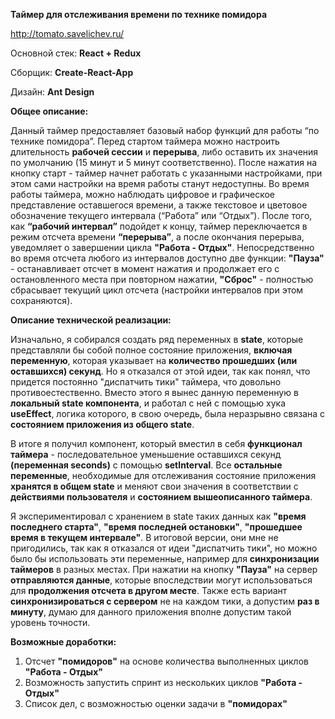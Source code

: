 **Таймер для отслеживания времени по технике помидора**



http://tomato.savelichev.ru/



Основной стек: **React + Redux**

Сборщик: **Create-React-App**

Дизайн: **Ant Design**



**Общее описание:**

Данный таймер предоставляет базовый набор функций для работы “по технике помидора”. Перед стартом таймера можно настроить длительность **рабочей сессии** и **перерыва**, либо оставить их значения по умолчанию (15 минут и 5 минут соответственно). После нажатия на кнопку старт - таймер начнет работать с указанными настройками, при этом сами настройки на время работы станут недоступны. Во время работы таймера, можно наблюдать цифровое и графическое представление оставшегося времени, а также текстовое и цветовое обозначение текущего интервала (“Работа” или “Отдых”). После того, как **“рабочий интервал”** подойдет к концу, таймер переключается в режим отсчета времени **“перерыва”**, а после окончания перерыва, уведомляет о завершении цикла **"Работа - Отдых"**. Непосредственно во время отсчета любого из интервалов доступно две функции: **"Пауза"** - останавливает отсчет в момент нажатия и продолжает его с остановленного места при повторном нажатии, **"Сброс"** - полностью сбрасывает текущий цикл отсчета (настройки интервалов при этом сохраняются).



**Описание технической реализации:**

Изначально, я собирался создать ряд переменных в **state**, которые представляли бы собой полное состояние приложения, **включая переменную**, которая указывает на **количество прошедших (или оставшихся) секунд**. Но я отказался от этой идеи, так как понял, что придется постоянно "диспатчить тики" таймера, что довольно противоестественно. Вместо этого я вынес данную переменную в **локальный state компонента**, и работал с ней с помощью хука **useEffect**, логика которого, в свою очередь, была неразрывно связана с **состоянием приложения из общего state**.

В итоге я получил компонент, который вместил в себя **функционал таймера** - последовательное уменьшение оставшихся секунд **(переменная seconds)** с помощью **setInterval**. Все **остальные переменные**, необходимые для отслеживания состояние приложения **хранятся в общем state** и меняют свои значения в соответствии с **действиями пользователя** и **состоянием вышеописанного таймера**.

Я экспериментировал с хранением в state таких данных как **"время последнего старта"**, **"время последней остановки"**, **"прошедшее время в текущем интервале"**. В итоговой версии, они мне не пригодились, так как я отказался от идеи "диспатчить тики", но можно было бы использовать эти переменные, например для **синхронизации таймеров** в разных местах. При нажатии на кнопку **"Пауза"** на сервер **отправляются данные**, которые впоследствии могут использоваться для **продолжения отсчета в другом месте**. Также есть вариант **синхронизироваться с сервером** не на каждом тики, а допустим **раз в минуту**, думаю для данного приложения вполне допустим такой уровень точности.



**Возможные доработки:**

1. Отсчет **"помидоров"** на основе количества выполненных циклов **"Работа - Отдых"**
2. Возможность запустить спринт из нескольких циклов **"Работа - Отдых"**
3. Список дел, с возможностью оценки задачи в **"помидорах"**
